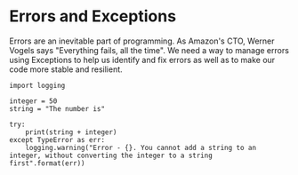 # Errors and Exceptions

Errors are an inevitable part of programming. As Amazon's CTO, Werner Vogels says "Everything fails, all the time". We need a way to manage errors using Exceptions to help us identify and fix errors as well as to make our code more stable and resilient.

```
import logging

integer = 50
string = "The number is"

try:
    print(string + integer)
except TypeError as err:
    logging.warning("Error - {}. You cannot add a string to an integer, without converting the integer to a string first".format(err))

```